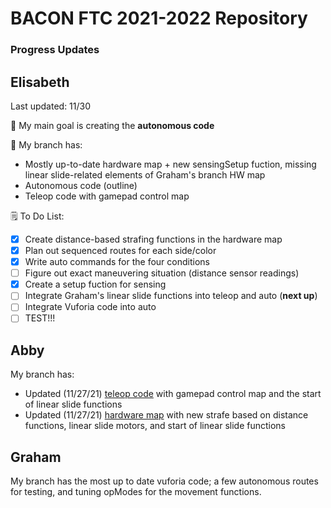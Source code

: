 # BACON FTC 2021-2022 Repository
### Progress Updates ###
Elisabeth
-------------------------------------------------------------------------------------------------------------------------------------------------------------
Last updated: 11/30

🎯 My main goal is creating the **autonomous code**

🌳 My branch has:
- Mostly up-to-date hardware map + new sensingSetup fuction, missing linear slide-related elements of Graham's branch HW map
- Autonomous code (outline)
- Teleop code with gamepad control map

🗒 To Do List:
- [x] Create distance-based strafing functions in the hardware map
- [x] Plan out sequenced routes for each side/color 
- [x] Write auto commands for the four conditions
- [ ] Figure out exact maneuvering situation (distance sensor readings)
- [x] Create a setup fuction for sensing
- [ ] Integrate Graham's linear slide functions into teleop and auto (**next up**)
- [ ] Integrate Vuforia code into auto
- [ ] TEST!!!

## Abby

My branch has:
- Updated (11/27/21) [teleop code](https://github.com/chsbacon/FTC2021-22/blob/Abby/TeamCode/src/main/java/org/firstinspires/ftc/teamcode/Teleop22.java) with gamepad control map and the start of linear slide functions
- Updated (11/27/21) [hardware map](https://github.com/chsbacon/FTC2021-22/blob/Abby/TeamCode/src/main/java/org/firstinspires/ftc/teamcode/HardwareMap2022.java) with new strafe based on distance functions, linear slide motors, and start of linear slide functions

## Graham
My branch has the most up to date vuforia code; a few autonomous routes for testing, and tuning opModes for the movement functions. 

